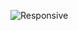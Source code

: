 <img
  src="https://res.cloudinary.com/dw8ewvoyk/image/upload/f_auto,q_auto/nanocam.jpg?cache_invalidation=323527528432525.24234"
  alt="Responsive" />

